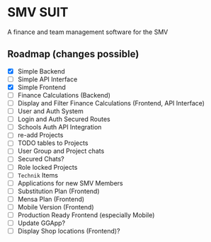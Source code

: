 # SMV SUIT
A finance and team management software for the SMV

## Roadmap (changes possible)
- [x] Simple Backend
- [ ] Simple API Interface
- [x] Simple Frontend
- [ ] Finance Calculations (Backend)
- [ ] Display and Filter Finance Calculations (Frontend, API Interface)
- [ ] User and Auth System
- [ ] Login and Auth Secured Routes
- [ ] Schools Auth API Integration
- [ ] re-add Projects
- [ ] TODO tables to Projects
- [ ] User Group and Project chats
- [ ] Secured Chats?
- [ ] Role locked Projects
- [ ] `Technik` Items
- [ ] Applications for new SMV Members
- [ ] Substitution Plan (Frontend)
- [ ] Mensa Plan (Frontend)
- [ ] Mobile Version (Frontend)
- [ ] Production Ready Frontend (especially Mobile)
- [ ] Update GGApp?
- [ ] Display Shop locations (Frontend)?